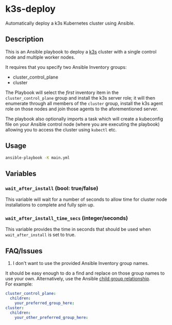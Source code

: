 # k3s-deploy
Automatically deploy a k3s Kubernetes cluster using Ansible.

## Description

This is an Ansible playbook to deploy a [k3s](https://docs.k3s.io/) cluster with a single control node and multiple worker nodes.

It requires that you specify two Ansible Inventory groups:
- cluster_control_plane
- cluster

The Playbook will select the _first_ inventory item in the `cluster_control_plane` group and install the k3s server role; it will then enumerate through all members of the `cluster` group, install the k3s agent role on those nodes and join those agents to the aforementioned server.

The playbook also optionally imports a task which will create a kubeconfig file on your Ansible control node (where you are executing the playbook) allowing you to access the cluster using `kubectl` etc.

## Usage

```bash
ansible-playbook -K main.yml
```

## Variables
### `wait_after_install` (bool: true/false)
This variable will wait for a number of seconds to allow time for cluster node installations to complete and fully spin up.
### `wait_after_install_time_secs` (integer/seconds)
This variable provides the time in seconds that should be used when `wait_after_install` is set to true.


## FAQ/Issues
1. I don't want to use the provided Ansible Inventory group names.<br>

It should be easy enough to do a find and replace on those group names to use your own. Alternatively, use the Ansible [child group relationship](https://docs.ansible.com/ansible/latest/inventory_guide/intro_inventory.html#grouping-groups-parent-child-group-relationships). <br>For example:

```yaml
cluster_control_plane:
  children:
    your_preferred_group_here:
cluster:
  children:
    your_other_preferred_group_here:
```
